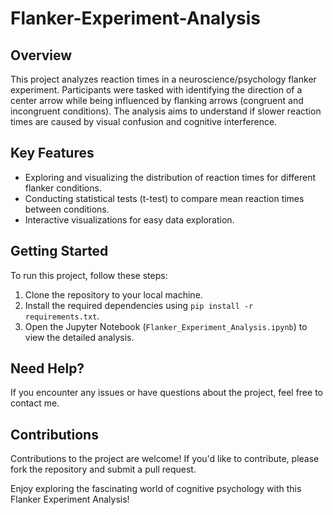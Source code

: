 # Flanker-Experiment-Analysis

## Overview
This project analyzes reaction times in a neuroscience/psychology flanker experiment. Participants were tasked with identifying the direction of a center arrow while being influenced by flanking arrows (congruent and incongruent conditions). The analysis aims to understand if slower reaction times are caused by visual confusion and cognitive interference.

## Key Features
- Exploring and visualizing the distribution of reaction times for different flanker conditions.
- Conducting statistical tests (t-test) to compare mean reaction times between conditions.
- Interactive visualizations for easy data exploration.

## Getting Started
To run this project, follow these steps:
1. Clone the repository to your local machine.
2. Install the required dependencies using `pip install -r requirements.txt`.
3. Open the Jupyter Notebook (`Flanker_Experiment_Analysis.ipynb`) to view the detailed analysis.

## Need Help?
If you encounter any issues or have questions about the project, feel free to contact me.

## Contributions
Contributions to the project are welcome! If you'd like to contribute, please fork the repository and submit a pull request.


Enjoy exploring the fascinating world of cognitive psychology with this Flanker Experiment Analysis!
